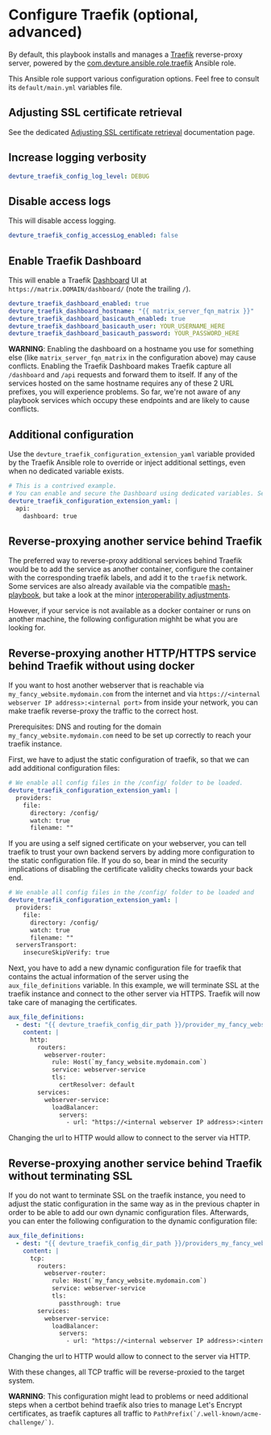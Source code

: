 # Configure Traefik (optional, advanced)

By default, this playbook installs and manages a [Traefik](https://doc.traefik.io/traefik/) reverse-proxy server, powered by the [com.devture.ansible.role.traefik](https://github.com/devture/com.devture.ansible.role.traefik) Ansible role.

This Ansible role support various configuration options. Feel free to consult its `default/main.yml` variables file.


## Adjusting SSL certificate retrieval

See the dedicated [Adjusting SSL certificate retrieval](configuring-playbook-ssl-certificates.md) documentation page.

## Increase logging verbosity

```yaml
devture_traefik_config_log_level: DEBUG
```

## Disable access logs

This will disable access logging.

```yaml
devture_traefik_config_accessLog_enabled: false
```

## Enable Traefik Dashboard

This will enable a Traefik [Dashboard](https://doc.traefik.io/traefik/operations/dashboard/) UI at `https://matrix.DOMAIN/dashboard/` (note the trailing `/`).

```yaml
devture_traefik_dashboard_enabled: true
devture_traefik_dashboard_hostname: "{{ matrix_server_fqn_matrix }}"
devture_traefik_dashboard_basicauth_enabled: true
devture_traefik_dashboard_basicauth_user: YOUR_USERNAME_HERE
devture_traefik_dashboard_basicauth_password: YOUR_PASSWORD_HERE
```

**WARNING**: Enabling the dashboard on a hostname you use for something else (like `matrix_server_fqn_matrix` in the configuration above) may cause conflicts. Enabling the Traefik Dashboard makes Traefik capture all `/dashboard` and `/api` requests and forward them to itself. If any of the services hosted on the same hostname requires any of these 2 URL prefixes, you will experience problems. So far, we're not aware of any playbook services which occupy these endpoints and are likely to cause conflicts.

## Additional configuration

Use the `devture_traefik_configuration_extension_yaml` variable provided by the Traefik Ansible role to override or inject additional settings, even when no dedicated variable exists.

```yaml
# This is a contrived example.
# You can enable and secure the Dashboard using dedicated variables. See above.
devture_traefik_configuration_extension_yaml: |
  api:
    dashboard: true
```

## Reverse-proxying another service behind Traefik

The preferred way to reverse-proxy additional services behind Traefik would be to add the service as another container, configure the container with the corresponding traefik labels, and add it to the `traefik` network. Some services are also already available via the compatible [mash-playbook](https://github.com/mother-of-all-self-hosting/mash-playbook), but take a look at the minor [interoperability adjustments](https://github.com/mother-of-all-self-hosting/mash-playbook/blob/main/docs/interoperability.md).

However, if your service is not available as a docker container or runs on another machine, the following configuration mighht be what you are looking for.

## Reverse-proxying another HTTP/HTTPS service behind Traefik without using docker

If you want to host another webserver that is reachable via `my_fancy_website.mydomain.com` from the internet and via `https://<internal webserver IP address>:<internal port>` from inside your network, you can make traefik reverse-proxy the traffic to the correct host.

Prerequisites: DNS and routing for the domain `my_fancy_website.mydomain.com` need to be set up correctly to reach your traefik instance.

First, we have to adjust the static configuration of traefik, so that we can add additional configuration files:

```yaml
# We enable all config files in the /config/ folder to be loaded.
devture_traefik_configuration_extension_yaml: |
  providers:
    file:
      directory: /config/
      watch: true
      filename: ""
```

If you are using a self signed certificate on your webserver, you can tell traefik to trust your own backend servers by adding more configuration to the static configuration file. If you do so, bear in mind the security implications of disabling the certificate validity checks towards your back end.

```yaml
# We enable all config files in the /config/ folder to be loaded and
devture_traefik_configuration_extension_yaml: |
  providers:
    file:
      directory: /config/
      watch: true
      filename: ""
  serversTransport:
    insecureSkipVerify: true
```


Next, you have to add a new dynamic configuration file for traefik that contains the actual information of the server using the `aux_file_definitions` variable. In this example, we will terminate SSL at the traefik instance and connect to the other server via HTTPS. Traefik will now take care of managing the certificates. 

```yaml
aux_file_definitions:
  - dest: "{{ devture_traefik_config_dir_path }}/provider_my_fancy_website.yml"
    content: |
      http:
        routers:
          webserver-router:
            rule: Host(`my_fancy_website.mydomain.com`)
            service: webserver-service
            tls:
              certResolver: default
        services:
          webserver-service:
            loadBalancer:
              servers:
                - url: "https://<internal webserver IP address>:<internal port>"
```
Changing the url to HTTP would allow to connect to the server via HTTP.

## Reverse-proxying another service behind Traefik without terminating SSL

If you do not want to terminate SSL on the traefik instance, you need to adjust the static configuration in the same way as in the previous chapter in order to be able to add our own dynamic configuration files. Afterwards, you can enter the following configuration to the dynamic configuration file:

```yaml
aux_file_definitions:
  - dest: "{{ devture_traefik_config_dir_path }}/providers_my_fancy_website.yml"
    content: |
      tcp:
        routers:
          webserver-router:
            rule: Host(`my_fancy_website.mydomain.com`)
            service: webserver-service
            tls:
              passthrough: true
        services:
          webserver-service:
            loadBalancer:
              servers:
                - url: "https://<internal webserver IP address>:<internal port>"
```
Changing the url to HTTP would allow to connect to the server via HTTP.

With these changes, all TCP traffic will be reverse-proxied to the target system. 

**WARNING**: This configuration might lead to problems or need additional steps when a certbot behind traefik also tries to manage Let's Encrypt certificates, as traefik captures all traffic to ```PathPrefix(`/.well-known/acme-challenge/`)```. 
